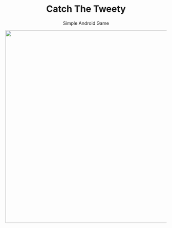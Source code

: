 <h1 align="center">Catch The Tweety</h1>

<p align="center">Simple Android Game</p>

<p align="center">
  <img height="600" src="https://github.com/zumrudu-anka/android-studio-studies/blob/master/catchthetweety/Presentation/tweety.gif"/>
</p>